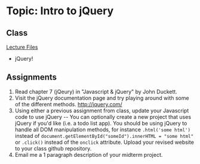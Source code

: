 # Topic: Intro to jQuery
## Class
[Lecture Files](https://drive.google.com/file/d/0B-UXkFOWM2jtbjd3NDNMS05IWlk/view?usp=sharing)
* jQuery!

## Assignments

 1. Read chapter 7 (jQeury) in "Javascript & jQuery" by John Duckett.
 2. Visit the jQuery documentation page and try playing around with some of the different methods. http://jquery.com/
 3. Using either a previous assignment from class, update your Javascript code to use jQuery -- You can optionally create a new project that uses jQuery if you'd like (i.e. a todo list app). You should be using jQuery to handle all DOM manipulation methods, for instance `.html('some html')` instead of `document.getElementById("someId").innerHTML = "some html"` or `.click()` instead of the `onclick` attribute. Upload your revised website to your class github repository.
 4. Email me a 1 paragraph description of your midterm project.

